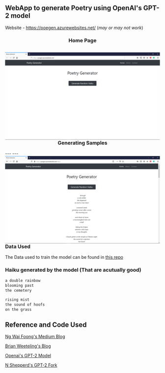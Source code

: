 ## WebApp to generate Poetry using OpenAI's GPT-2 model


Website - https://poegen.azurewebsites.net/ (*may or may not work*)

<h3 align = "center">Home Page</h3>

<img align="left" src="Images/Home.png"></img>
---
<h3 align = "center">Generating Samples</h3>
---
<img align="left" src="Images/Prediction.png"></img>
---
<h3> Data Used</h3>

The Data used to train the model can be found in [this repo](https://github.com/docmarionum1/haikurnn/)

### Haiku generated by the model (That are acutually good)

```
a double rainbow
blooming past
the cemetery
```
```
rising mist
the sound of hoofs
on the grass
```



## Reference and Code Used
[Ng Wai Foong's Medium Blog](https://medium.com/@ngwaifoong92/beginners-guide-to-retrain-gpt-2-117m-to-generate-custom-text-content-8bb5363d8b7f)

[Brian Weeteling's Blog](https://www.brianweet.com/2019/06/16/write-ai-gpt-2-haiku.html)

[Openai's GPT-2 Model](https://github.com/openai/gpt-2)

[N Shepperd's GPT-2 Fork](https://github.com/nshepperd/gpt-2)
